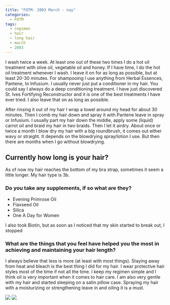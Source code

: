 ```yaml
---
title: "FOTM: 2003 March - nay"
categories:
  - FOTM
tags:
  - regimen
  - hair
  - long hair
  - march
  - 2003
---
```

I wash twice a week. At least one out of these two times I do a hot oil treatment with olive oil, vegetable oil and honey. If I have time, I do the hot oil treatment whenever I wash. I leave it on for as long as possible, but at least 20-30 minutes. For shampooing I use anything from Herbal Essences, Pantene, to Infusium. I usually never just put a conditioner in my hair. You could say I always do a deep conditioning treatment. I have just discovered St. Ives Fortifying Reconstructor and it is one of the best treatments I have ever tried. I also leave that on as long as possible.

After rinsing it out of my hair I wrap a towel around my head for about 30 minutes. Then I comb my hair down and spray it with Pantene leave in spray or Infusium. I usually part my hair down the middle, apply some (liquid) carrot oil and braid my hair in two braids. Then I let it airdry. About once or twice a month I blow dry my hair with a big roundbrush, it comes out either wavy or straight. It depends on the blowdrying spray/lotion I use. But then there are months when I go without blowdrying.

## Currently how long is your hair?

As of now my hair reaches the bottom of my bra strap, sometimes it seem a little longer. My hair type is 3b.

### Do you take any supplements, if so what are they?

* Evening Primrose Oil
* Flaxseed Oil
* Silica
* One A Day for Women

I also took Biotin, but as soon as I noticed that my skin started to break out, I stopped

### What are the things that you feel have helped you the most in achieving and maintaining your hair length?

I always believe that less is more (at least with most things). Staying away from heat and bleach is the best thing I did for my hair. I wear protective hair styles most of the time if not all the time. I keep my regimen simple and I think oil is very important when it comes to hair care. I am also very gentle with my hair and started sleeping on a satin pillow case. Spraying my hair with a moisturizing or strengthening leave in and oiling it is a must.

![](/assets/images/200303-01,jpg)
![](/assets/images/200303-02,jpg)
